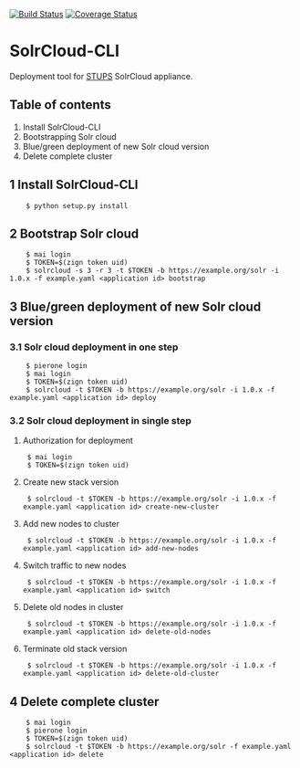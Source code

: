 [![Build Status](https://travis-ci.org/zalando/solrcloud-cli.svg?branch=master)](https://travis-ci.org/zalando/solrcloud-cli?branch=master)
[![Coverage Status](https://coveralls.io/repos/zalando/solrcloud-cli/badge.svg?branch=master&service=github)](https://coveralls.io/github/zalando/solrcloud-cli?branch=master)

# SolrCloud-CLI

Deployment tool for [STUPS](https://stups.io/) SolrCloud appliance.

## Table of contents
1. Install SolrCloud-CLI
2. Bootstrapping Solr cloud
3. Blue/green deployment of new Solr cloud version
4. Delete complete cluster

## 1 Install SolrCloud-CLI

        $ python setup.py install
        
## 2 Bootstrap Solr cloud

        $ mai login
        $ TOKEN=$(zign token uid)
        $ solrcloud -s 3 -r 3 -t $TOKEN -b https://example.org/solr -i 1.0.x -f example.yaml <application id> bootstrap


## 3 Blue/green deployment of new Solr cloud version

### 3.1 Solr cloud deployment in one step

        $ pierone login
        $ mai login
        $ TOKEN=$(zign token uid)
        $ solrcloud -t $TOKEN -b https://example.org/solr -i 1.0.x -f example.yaml <application id> deploy

### 3.2 Solr cloud deployment in single step
1. Authorization for deployment

        $ mai login
        $ TOKEN=$(zign token uid)

2. Create new stack version
        
        $ solrcloud -t $TOKEN -b https://example.org/solr -i 1.0.x -f example.yaml <application id> create-new-cluster

3. Add new nodes to cluster
        
        $ solrcloud -t $TOKEN -b https://example.org/solr -i 1.0.x -f example.yaml <application id> add-new-nodes

4. Switch traffic to new nodes
        
        $ solrcloud -t $TOKEN -b https://example.org/solr -i 1.0.x -f example.yaml <application id> switch

5. Delete old nodes in cluster
        
        $ solrcloud -t $TOKEN -b https://example.org/solr -i 1.0.x -f example.yaml <application id> delete-old-nodes

6. Terminate old stack version
        
        $ solrcloud -t $TOKEN -b https://example.org/solr -i 1.0.x -f example.yaml <application id> delete-old-cluster

## 4 Delete complete cluster

        $ mai login
        $ pierone login
        $ TOKEN=$(zign token uid)
        $ solrcloud -t $TOKEN -b https://example.org/solr -f example.yaml <application id> delete

